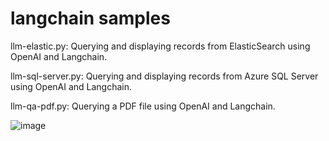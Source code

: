 # langchain samples
llm-elastic.py: Querying and displaying records from ElasticSearch using OpenAI and Langchain.

llm-sql-server.py: Querying and displaying records from Azure SQL Server using OpenAI and Langchain.

llm-qa-pdf.py: Querying a PDF file using OpenAI and Langchain.

![image](https://github.com/muralidharand/langchain/assets/2254197/7c294307-b206-496e-bf46-7e0795a11734)

